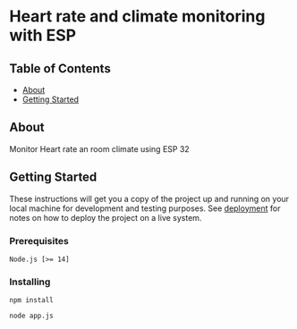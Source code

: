 # Heart rate and climate monitoring with ESP

## Table of Contents

- [About](#about)
- [Getting Started](#getting_started)

## About <a name = "about"></a>

Monitor Heart rate an room climate using ESP 32

## Getting Started <a name = "getting_started"></a>

These instructions will get you a copy of the project up and running on your local machine for development and testing purposes. See [deployment](#deployment) for notes on how to deploy the project on a live system.

### Prerequisites


```
Node.js [>= 14]
```

### Installing

```
npm install
```



```
node app.js
```



